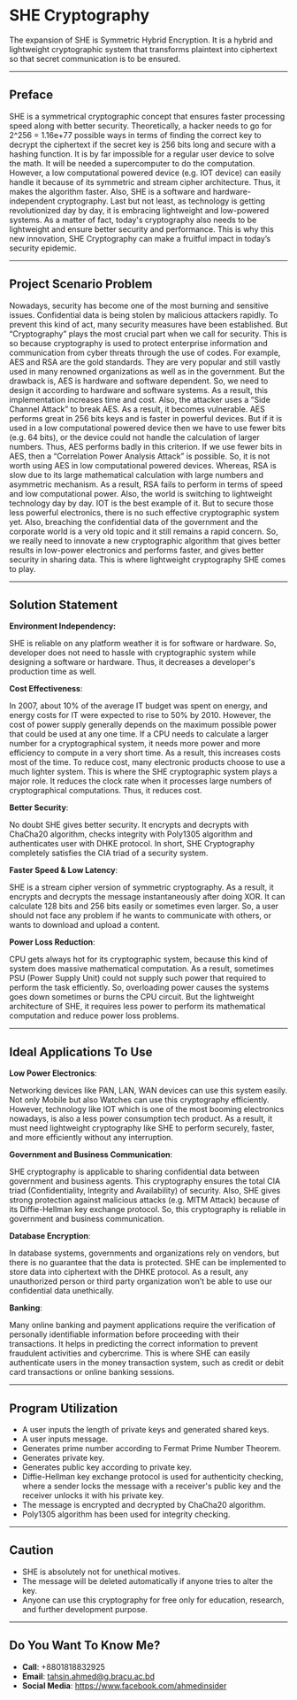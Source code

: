 **SHE Cryptography**
========================
The expansion of SHE is Symmetric Hybrid Encryption. It is a hybrid and lightweight cryptographic system that transforms plaintext into ciphertext so that secret communication is to be ensured.

--------------------
**Preface**
--------------------
SHE is a symmetrical cryptographic concept that ensures faster processing speed along with better security. Theoretically, a hacker needs to go for 2^256 = 1.16e+77 possible ways in terms of finding the correct key to decrypt the ciphertext if the secret key is 256 bits long and secure with a hashing function. It is by far impossible for a regular user device to solve the math. It will be needed a supercomputer to do the computation. However, a low computational powered device (e.g. IOT device) can easily handle it because of its symmetric and stream cipher architecture. Thus, it makes the algorithm faster. Also, SHE is a software and hardware-independent cryptography. Last but not least, as technology is getting revolutionized day by day, it is embracing lightweight and low-powered systems. As a matter of fact, today's cryptography also needs to be lightweight and ensure better security and performance. This is why this new innovation, SHE Cryptography can make a fruitful impact in today’s security epidemic.

--------------------------------
**Project Scenario Problem**
--------------------------------
Nowadays, security has become one of the most burning and sensitive issues. Confidential data is being stolen by malicious attackers rapidly. To prevent this kind of act, many security measures have been established. But “Cryptography” plays the most crucial part when we call for security. This is so because cryptography is used to protect enterprise information and communication from cyber threats through the use of codes. For example, AES and RSA are the gold standards. They are very popular and still vastly used in many renowned organizations as well as in the government. But the drawback is, AES is hardware and software dependent. So, we need to design it according to hardware and software systems. As a result, this implementation increases time and cost. Also, the attacker uses a “Side Channel Attack” to break AES. As a result, it becomes vulnerable. AES performs great in 256 bits keys and is faster in powerful devices. But if it is used in a low computational powered device then we have to use fewer bits (e.g. 64 bits), or the device could not handle the calculation of larger numbers. Thus, AES performs badly in this criterion. If we use fewer bits in AES, then a “Correlation Power Analysis Attack” is possible. So, it is not worth using AES in low computational powered devices. Whereas, RSA is slow due to its large mathematical calculation with large numbers and asymmetric mechanism. As a result, RSA fails to perform in terms of speed and low computational power. Also, the world is switching to lightweight technology day by day. IOT is the best example of it. But to secure those less powerful electronics, there is no such effective cryptographic system yet. Also, breaching the confidential data of the government and the corporate world is a very old topic and it still remains a rapid concern. So, we really need to innovate a new cryptographic algorithm that gives better results in low-power electronics and performs faster, and gives better security in sharing data. This is where lightweight cryptography SHE comes to play.

----------------------------
**Solution Statement**
----------------------------
**Environment Independency:**

SHE is reliable on any platform weather it is for software or hardware. So, developer does not need to hassle with cryptographic system while designing a software or hardware. Thus, it decreases a developer's production time as well.

**Cost Effectiveness**:

In 2007, about 10% of the average IT budget was spent on energy, and energy costs for IT were expected to rise to 50% by 2010. However, the cost of power supply generally depends on the maximum possible power that could be used at any one time. If a CPU needs to calculate a larger number for a cryptographical system, it needs more power and more efficiency to compute in a very short time. As a result, this increases costs most of the time. To reduce cost, many electronic products choose to use a much lighter system. This is where the SHE cryptographic system plays a major role. It reduces the clock rate when it processes large numbers of cryptographical computations. Thus, it reduces cost.


**Better Security**:

No doubt SHE gives better security. It encrypts and decrypts with ChaCha20 algorithm, checks integrity with Poly1305 algorithm and authenticates user with DHKE protocol. In short, SHE Cryptography completely satisfies the CIA triad of a security system.


**Faster Speed & Low Latency**:

SHE is a stream cipher version of symmetric cryptography. As a result, it encrypts and decrypts the message instantaneously after doing XOR. It can calculate 128 bits and 256 bits easily or sometimes even larger. So, a user should not face any problem if he wants to communicate with others, or wants to download and upload a content.


**Power Loss Reduction**:

CPU gets always hot for its cryptographic system, because this kind of system does massive mathematical computation. As a result, sometimes PSU (Power Supply Unit) could not supply such power that required to perform the task efficiently. So, overloading power causes the systems goes down sometimes or burns the CPU circuit. But the lightweight architecture of SHE, it requires less power to perform its mathematical computation and reduce power loss problems.

--------------------------------
**Ideal Applications To Use**
--------------------------------
**Low Power Electronics**:

Networking devices like PAN, LAN, WAN devices can use this system easily. Not only Mobile but also Watches can use this cryptography efficiently. However, technology like IOT which is one of the most booming electronics nowadays, is also a less power consumption tech product. As a result, it must need lightweight cryptography like SHE to perform securely, faster, and more efficiently without any interruption.


**Government and Business Communication**:

SHE cryptography is applicable to sharing confidential data between government and business agents. This cryptography ensures the total CIA triad (Confidentiality, Integrity and Availability) of security. Also, SHE gives strong protection against malicious attacks (e.g. MITM Attack) because of its Diffie-Hellman key exchange protocol. So, this cryptography is reliable in government and business communication.


**Database Encryption**:

In database systems, governments and organizations rely on vendors, but there is no guarantee that the data is protected. SHE can be implemented to store data into ciphertext with the DHKE protocol. As a result, any unauthorized person or third party organization won’t be able to use our confidential data unethically.


**Banking**:

Many online banking and payment applications require the verification of personally identifiable information before proceeding with their transactions. It helps in predicting the correct information to prevent fraudulent activities and cybercrime. This is where SHE can easily authenticate users in the money transaction system, such as credit or debit card transactions or online banking sessions.

----------------------------
**Program Utilization**
----------------------------
* A user inputs the length of private keys and generated shared keys.
* A user inputs message.
* Generates prime number according to Fermat Prime Number Theorem.
* Generates private key.
* Generates public key according to private key.
* Diffie-Hellman key exchange protocol is used for authenticity checking, where a sender locks the message with a receiver's public key and the receiver unlocks it with his private key.
* The message is encrypted and decrypted by ChaCha20 algorithm.
* Poly1305 algorithm has been used for integrity checking.

--------------------------------
**Caution**
--------------------------------
* SHE is absolutely not for unethical motives.
* The message will be deleted automatically if anyone tries to alter the key.
* Anyone can use this cryptography for free only for education, research, and further development purpose.

--------------------------------
**Do You Want To Know Me?**
--------------------------------
* **Call**: +8801818832925
* **Email**: tahsin.ahmed@g.bracu.ac.bd
* **Social Media**: https://www.facebook.com/ahmedinsider